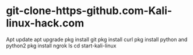 # git-clone-https-github.com-Kali-linux-hack.com
Apt update apt upgrade pkg install git pkg install curl pkg install python and python2 pkg install ngrok ls cd start-kali-linux
